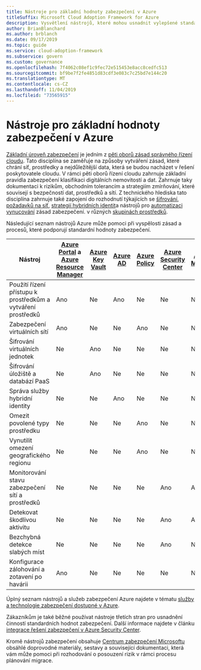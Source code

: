 ```yaml
---
title: Nástroje pro základní hodnoty zabezpečení v Azure
titleSuffix: Microsoft Cloud Adoption Framework for Azure
description: Vysvětlení nástrojů, které mohou usnadnit vylepšené standardní hodnoty zabezpečení v Azure.
author: BrianBlanchard
ms.author: brblanch
ms.date: 09/17/2019
ms.topic: guide
ms.service: cloud-adoption-framework
ms.subservice: govern
ms.custom: governance
ms.openlocfilehash: 7f4062c08ef1c9fec72e515453e8acc8cedfc513
ms.sourcegitcommit: bf9be7f2fe4851d83cdf3e083c7c25bd7e144c20
ms.translationtype: MT
ms.contentlocale: cs-CZ
ms.lasthandoff: 11/04/2019
ms.locfileid: "73565915"
---
```

# <a name="security-baseline-tools-in-azure"></a>Nástroje pro základní hodnoty zabezpečení v Azure

[Základní úroveň zabezpečení](./index.md) je jedním z [pěti oborů zásad správného řízení cloudu](../governance-disciplines.md). Tato disciplína se zaměřuje na způsoby vytváření zásad, které chrání síť, prostředky a nejdůležitější data, která se budou nacházet v řešení poskytovatele cloudu. V rámci pěti oborů řízení cloudu zahrnuje základní pravidla zabezpečení klasifikaci digitálních nemovitostí a dat. Zahrnuje taky dokumentaci k rizikům, obchodním tolerancím a strategiím zmírňování, které souvisejí s bezpečností dat, prostředků a sítí. Z technického hlediska tato disciplína zahrnuje také zapojení do rozhodnutí týkajících se [šifrování](../../decision-guides/encryption/index.md), [požadavků na síť](../../decision-guides/software-defined-network/index.md), [strategií hybridních identit](../../decision-guides/identity/index.md)a nástrojů pro [automatizaci vynucování](../../decision-guides/policy-enforcement/index.md) zásad zabezpečení. v různých [skupinách prostředků](../../decision-guides/resource-consistency/index.md).

Následující seznam nástrojů Azure může pomoci při vyspělosti zásad a procesů, které podporují standardní hodnoty zabezpečení.

| Nástroj | [Azure Portal](https://azure.microsoft.com/features/azure-portal) a [Azure Resource Manager](https://docs.microsoft.com/azure/azure-resource-manager/resource-group-overview)  | [Azure Key Vault](https://docs.microsoft.com/azure/key-vault)  | [Azure AD](https://docs.microsoft.com/azure/active-directory/fundamentals/active-directory-whatis) | [Azure Policy](https://docs.microsoft.com/azure/governance/policy/overview) | [Azure Security Center](https://docs.microsoft.com/azure/security-center/security-center-intro) | [Azure Monitor](https://docs.microsoft.com/azure/azure-monitor/overview) |
|------------------------------------------------------------|---------------------------------|-----------------|----------|--------------|-----------------------|---------------|
| Použití řízení přístupu k prostředkům a vytváření prostředků   | Ano                             | Ne              | Ano      | Ne           | Ne                    | Ne            |
| Zabezpečení virtuálních sítí                                    | Ano                             | Ne              | Ne       | Ano          | Ne                    | Ne            |
| Šifrování virtuálních jednotek                                     | Ne                              | Ano             | Ne       | Ne           | Ne                    | Ne            |
| Šifrování úložiště a databází PaaS                         | Ne                              | Ano             | Ne       | Ne           | Ne                    | Ne            |
| Správa služby hybridní identity                            | Ne                              | Ne              | Ano      | Ne           | Ne                    | Ne            |
| Omezit povolené typy prostředku                         | Ne                              | Ne              | Ne       | Ano          | Ne                    | Ne            |
| Vynutilit omezení geografického regionu                          | Ne                              | Ne              | Ne       | Ano          | Ne                    | Ne            |
| Monitorování stavu zabezpečení sítí a prostředků          | Ne                              | Ne              | Ne       | Ne           | Ano                   | Ano           |
| Detekovat škodlivou aktivitu                                  | Ne                              | Ne              | Ne       | Ne           | Ano                   | Ano           |
| Bezchybná detekce slabých míst                        | Ne                              | Ne              | Ne       | Ne           | Ano                   | Ne            |
| Konfigurace zálohování a zotavení po havárii                     | Ano                             | Ne              | Ne       | Ne           | Ne                    | Ne            |

Úplný seznam nástrojů a služeb zabezpečení Azure najdete v tématu [služby a technologie zabezpečení dostupné v Azure](https://docs.microsoft.com/azure/security/azure-security-services-technologies).

Zákazníkům je také běžné používat nástroje třetích stran pro usnadnění činností standardních hodnot zabezpečení. Další informace najdete v článku [integrace řešení zabezpečení v Azure Security Center](https://docs.microsoft.com/azure/security-center/security-center-partner-integration).

Kromě nástrojů zabezpečení obsahuje [Centrum zabezpečení Microsoftu](https://www.microsoft.com/trustcenter/guidance/risk-assessment) obsáhlé doprovodné materiály, sestavy a související dokumentaci, která vám může pomoci při rozhodování o posouzení rizik v rámci procesu plánování migrace.
